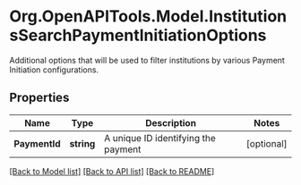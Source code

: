 # Org.OpenAPITools.Model.InstitutionsSearchPaymentInitiationOptions
Additional options that will be used to filter institutions by various Payment Initiation configurations.

## Properties

Name | Type | Description | Notes
------------ | ------------- | ------------- | -------------
**PaymentId** | **string** | A unique ID identifying the payment | [optional] 

[[Back to Model list]](../README.md#documentation-for-models) [[Back to API list]](../README.md#documentation-for-api-endpoints) [[Back to README]](../README.md)

